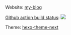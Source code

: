 Website: [my-blog](https://lixingcong.github.io)

[Github action build status](https://github.com/lixingcong/my-hexo-blog2/actions): ![](https://github.com/lixingcong/my-hexo-blog2/workflows/deploy/badge.svg)

Theme: [hexo-theme-next](https://theme-next.org/)
